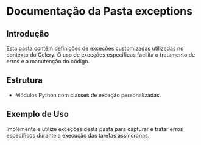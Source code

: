 # Documentação da Pasta exceptions

## Introdução

Esta pasta contém definições de exceções customizadas utilizadas no contexto do Celery. O uso de exceções específicas facilita o tratamento de erros e a manutenção do código.

## Estrutura

- Módulos Python com classes de exceção personalizadas.

## Exemplo de Uso

Implemente e utilize exceções desta pasta para capturar e tratar erros específicos durante a execução das tarefas assíncronas.
